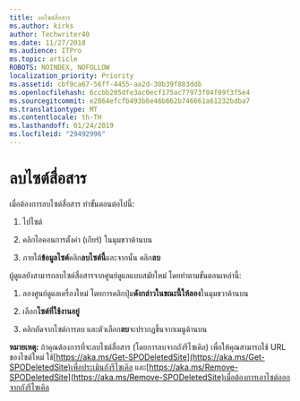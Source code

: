 ```yaml
---
title: ลบไซต์สื่อสาร
ms.author: kirks
author: Techwriter40
ms.date: 11/27/2018
ms.audience: ITPro
ms.topic: article
ROBOTS: NOINDEX, NOFOLLOW
localization_priority: Priority
ms.assetid: cbf9ca67-56ff-4455-aa2d-30b39f883ddb
ms.openlocfilehash: 6ccbb205dfe3ac0ecf175ac77973f04f09f3f5e4
ms.sourcegitcommit: e2864efcfb493b6e46b662b746661a61232bdba7
ms.translationtype: MT
ms.contentlocale: th-TH
ms.lasthandoff: 01/24/2019
ms.locfileid: "29492996"
---
```

# <a name="delete-a-communication-site"></a>ลบไซต์สื่อสาร

เมื่อต้องการลบไซต์สื่อสาร ทำขั้นตอนต่อไปนี้: 
  
1. ไปไซต์ 
  
2. คลิกไอคอนการตั้งค่า (เกียร์) ในมุมขวาด้านบน 
  
3. ภายใต้**ข้อมูลไซต์**คลิก**ลบไซต์นี้**และจากนั้น คลิก**ลบ** 
  
ผู้ดูแลยังสามารถลบไซต์สื่อสารจากศูนย์ดูแลแบบสมัยใหม่ โดยทำตามขั้นตอนเหล่านี้: 
  
1. ลองศูนย์ดูแลเครื่องใหม่ โดยการคลิกปุ่ม**ดังกล่าวในขณะนี้ให้ลอง**ในมุมขวาด้านบน 
  
2. เลือก**ไซต์ที่ใช้งานอยู่** 
  
3. คลิกถัดจากไซต์การลบ และตัวเลือก**ลบ**จะปรากฏขึ้นจากเมนูด้านบน 
  
 **หมายเหตุ:** ถ้าคุณต้องการที่จะลบไซต์สื่อสาร (โดยการลบจากถังรีไซเคิล) เพื่อให้คุณสามารถใช้ URL ของไซต์ใหม่ ใช้[https://aka.ms/Get-SPODeletedSite](https://aka.ms/Get-SPODeletedSite)เพื่อประเมินถังรีไซเคิล และ[https://aka.ms/Remove-SPODeletedSite](https://aka.ms/Remove-SPODeletedSite)เมื่อต้องการเอาไซต์ออกจากถังรีไซเคิล 
  


